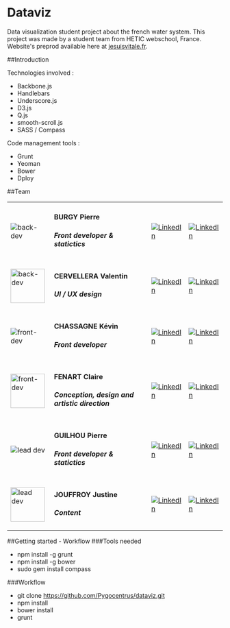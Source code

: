 Dataviz
=======

Data visualization student project about the french water system. This project was made by a student team from HETIC webschool, France. <br />
Website's preprod available here at <a href="http://jesuisvitale.fr">jesuisvitale.fr</a>.

##Introduction
<p>
  Technologies involved :
  <ul>
    <li>Backbone.js </li>
    <li>Handlebars </li>
    <li>Underscore.js </li>
    <li>D3.js </li>
    <li>Q.js</li>
    <li>smooth-scroll.js </li>
    <li>SASS / Compass </li>
  </ul>
</p>
<p>
  Code management tools :
  <ul>
    <li>Grunt</li>
    <li>Yeoman</li>
    <li>Bower</li>
    <li>Dploy</li>
  </ul>
</p>

##Team

<table>
  <tr>
    <td><img src="https://fr.gravatar.com/userimage/58955705/05d7d60184e3f1dcebfc25f1c08c1794" alt="back-dev"/></td>
    <td><h4>BURGY Pierre</h4><h5>Front developer & statictics</h5></td>
    <td><a href="http://www.linkedin.com/profile/view?id=261554790"><img src="http://www.tlogistics.eu/wp-content/uploads/2013/01/Linkedin-Logo1.png" alt="LinkedIn"/></a></td>
    <td><a href="https://github.com/pierreburgy"><img src="http://ciembor.github.io/4bit/images/github.png" alt="LinkedIn"/></a></td>
  </tr>
  <tr>
    <td><img src="https://media.licdn.com/mpr/mpr/shrink_200_200/p/1/005/047/258/1698ca2.jpg" width="80px" height="80px" alt="back-dev"/></td>
    <td><h4>CERVELLERA Valentin</h4><h5>UI / UX design</h5></td>
    <td><a href="http://fr.linkedin.com/pub/valentin-cervellera/45/a95/b0b"><img src="http://www.tlogistics.eu/wp-content/uploads/2013/01/Linkedin-Logo1.png" alt="LinkedIn"/></a></td>
    <td><a href="https://github.com/brainra"><img src="http://ciembor.github.io/4bit/images/github.png" alt="LinkedIn"/></a></td>
  </tr>
  <tr>
    <td><img src="http://www.gravatar.com/avatar/234fe0bab4cfd6d929a48dfda4a9557c.png" alt="front-dev"/></td>
    <td><h4>CHASSAGNE Kévin</h4><h5>Front developer</h5></td>
    <td><a href="http://fr.linkedin.com/pub/kévin-chassagne/8b/788/28b/"><img src="http://www.tlogistics.eu/wp-content/uploads/2013/01/Linkedin-Logo1.png" alt="LinkedIn"/></a></td>
    <td><a href="https://github.com/Kevin445"><img src="http://ciembor.github.io/4bit/images/github.png" alt="LinkedIn"/></a></td>
  </tr>
  <tr>
    <td><img src="https://media.licdn.com/mpr/mpr/shrink_200_200/p/4/005/024/39d/08646ba.jpg" width="80px" height="80px" alt="front-dev"/></td>
    <td><h4>FENART Claire</h4><h5>Conception, design and artistic direction</h5></td>
    <td><a href="http://fr.linkedin.com/in/clairefenart"><img src="http://www.tlogistics.eu/wp-content/uploads/2013/01/Linkedin-Logo1.png" alt="LinkedIn"/></a></td>
    <td><a href="https://github.com/Kevin445"><img src="http://ciembor.github.io/4bit/images/github.png" alt="LinkedIn"/></a></td>
  </tr>
  <tr>
    <td><img src="https://fr.gravatar.com/userimage/49542208/dff7f1c796cfadefbcb5bfc8a26191a5.jpeg" alt="lead dev"/></td>
    <td><h4>GUILHOU Pierre</h4><h5>Front developer & statictics</h5></td>
    <td><a href="http://www.linkedin.com/profile/view?id=318537647"><img src="http://www.tlogistics.eu/wp-content/uploads/2013/01/Linkedin-Logo1.png" alt="LinkedIn"/></a></td>
    <td><a href="https://github.com/Pygocentrus"><img src="http://ciembor.github.io/4bit/images/github.png" alt="LinkedIn"/></a></td>
  </tr>
  <tr>
    <td><img src="https://media.licdn.com/mpr/mpr/shrink_200_200/p/8/005/016/145/2a3044d.jpg" width="80px" height="80px" alt="lead dev"/></td>
    <td><h4>JOUFFROY Justine</h4><h5>Content</h5></td>
    <td><a href="http://fr.linkedin.com/pub/justine-jouffroy/61/405/3a0"><img src="http://www.tlogistics.eu/wp-content/uploads/2013/01/Linkedin-Logo1.png" alt="LinkedIn"/></a></td>
    <td><a href="https://github.com/Pygocentrus"><img src="http://ciembor.github.io/4bit/images/github.png" alt="LinkedIn"/></a></td>
  </tr>
</table>

##Getting started - Workflow
###Tools needed
- npm install -g grunt
- npm install -g bower
- sudo gem install compass

###Workflow
- git clone https://github.com/Pygocentrus/dataviz.git<br />
- npm install<br />
- bower install<br />
- grunt<br />
